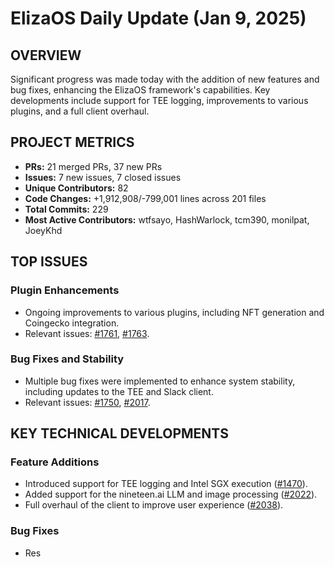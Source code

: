 # ElizaOS Daily Update (Jan 9, 2025)

## OVERVIEW 
Significant progress was made today with the addition of new features and bug fixes, enhancing the ElizaOS framework's capabilities. Key developments include support for TEE logging, improvements to various plugins, and a full client overhaul.

## PROJECT METRICS
- **PRs:** 21 merged PRs, 37 new PRs
- **Issues:** 7 new issues, 7 closed issues
- **Unique Contributors:** 82
- **Code Changes:** +1,912,908/-799,001 lines across 201 files
- **Total Commits:** 229
- **Most Active Contributors:** wtfsayo, HashWarlock, tcm390, monilpat, JoeyKhd

## TOP ISSUES
### Plugin Enhancements
- Ongoing improvements to various plugins, including NFT generation and Coingecko integration.
- Relevant issues: [#1761](https://github.com/elizaos/eliza/issues/1761), [#1763](https://github.com/elizaos/eliza/issues/1763).

### Bug Fixes and Stability
- Multiple bug fixes were implemented to enhance system stability, including updates to the TEE and Slack client.
- Relevant issues: [#1750](https://github.com/elizaos/eliza/issues/1750), [#2017](https://github.com/elizaos/eliza/issues/2017).

## KEY TECHNICAL DEVELOPMENTS
### Feature Additions
- Introduced support for TEE logging and Intel SGX execution ([#1470](https://github.com/elizaos/eliza/pull/1470)).
- Added support for the nineteen.ai LLM and image processing ([#2022](https://github.com/elizaos/eliza/pull/2022)).
- Full overhaul of the client to improve user experience ([#2038](https://github.com/elizaos/eliza/pull/2038)).

### Bug Fixes
- Res